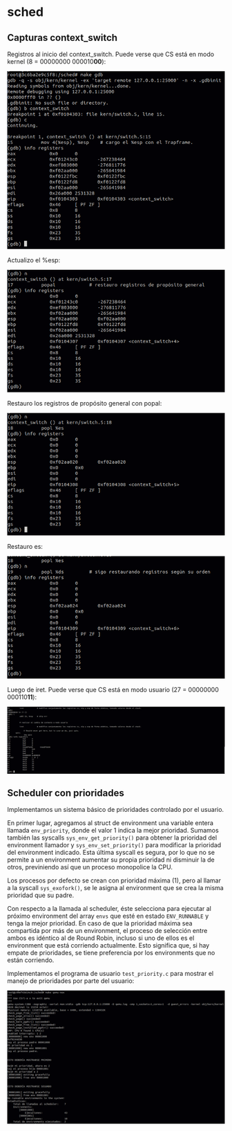 # sched

## Capturas context_switch

Registros al inicio del context_switch. Puede verse que CS está en modo kernel (8 = 00000000 000010**00**):

![](imgs/imgs_context_switch/1_startCS.png)

Actualizo el %esp:

![](imgs/imgs_context_switch/2_esp.png)

Restauro los registros de propósito general con popal:

![](imgs/imgs_context_switch/3_popal.png)

Restauro es:

![](imgs/imgs_context_switch/4_es.png)

Luego de iret. Puede verse que CS está en modo usuario (27 = 00000000 000110**11**):

![](imgs/imgs_context_switch/5_iret.png)

## Scheduler con prioridades

Implementamos un sistema básico de prioridades controlado por el usuario.

En primer lugar, agregamos al struct de environment una variable entera llamada `env_priority`, donde el valor 1 indica la mejor prioridad. Sumamos también las syscalls `sys_env_get_priority()` para obtener la prioridad del environment llamador y `sys_env_set_priority()` para modificar la prioridad del environment indicado. Esta última syscall es segura, por lo que no se permite a un environment aumentar su propia prioridad ni disminuir la de otros, previniendo así que un proceso monopolice la CPU.

Los procesos por defecto se crean con prioridad máxima (1), pero al llamar a la syscall `sys_exofork()`, se le asigna al environment que se crea la misma prioridad que su padre.

Con respecto a la llamada al scheduler, éste selecciona para ejecutar al próximo environment del array `envs` que esté en estado `ENV_RUNNABLE` y tenga la mejor prioridad. En caso de que la prioridad máxima sea compartida por más de un environment, el proceso de selección entre ambos es idéntico al de Round Robin, incluso si uno de ellos es el environment que está corriendo actualmente. Esto significa que, si hay empate de prioridades, se tiene preferencia por los environments que no están corriendo.

Implementamos el programa de usuario `test_priority.c` para mostrar el manejo de prioridades por parte del usuario:

![](imgs/imgs_priorities/ForkPrimeroPadre.png)
